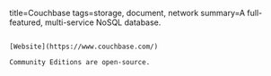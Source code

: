 title=Couchbase
tags=storage, document, network
summary=A full-featured, multi-service NoSQL database.
~~~~~~

[Website](https://www.couchbase.com/)

Community Editions are open-source.
